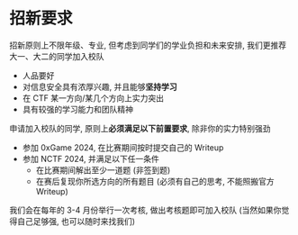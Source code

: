 # 招新要求

招新原则上不限年级、专业, 但考虑到同学们的学业负担和未来安排, 我们更推荐大一、大二的同学加入校队

- 人品要好
- 对信息安全具有浓厚兴趣, 并且能够**坚持学习**
- 在 CTF 某一方向/某几个方向上实力突出
- 具有较强的学习能力和团队精神

申请加入校队的同学, 原则上**必须满足以下前置要求**, 除非你的实力特别强劲

- 参加 0xGame 2024, 在比赛期间按时提交自己的 Writeup
- 参加 NCTF 2024, 并满足以下任一条件
    - 在比赛期间解出至少一道题 (非签到题)
    - 在赛后复现你所选方向的所有题目 (必须有自己的思考, 不能照搬官方 Writeup)


我们会在每年的 3-4 月份举行一次考核, 做出考核题即可加入校队 (当然如果你觉得自己足够强, 也可以随时来找我们)